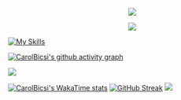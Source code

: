 <p align="center">
<img src="https://capsule-render.vercel.app/api?type=waving&height=300&color=gradient&text=Hi%20There&desc=I%20am%20CarolBicsi&textBg=false&descAlign=50&fontAlign=50&reversal=true&fontAlignY=39" />
</p>

<p align="center">
<img src="https://readme-typing-svg.demolab.com?font=Orbitron&size=25&pause=1000&center=true&vCenter=true&random=false&width=600&lines=Welcome+to+my+GitHub+profile+page!;I+am+super+obsessed+with+programming!" />
</p>


[![My Skills](https://skillicons.dev/icons?i=ableton,activitypub,actix,adonis,ae,aiscript,alpinejs,anaconda,androidstudio,angular,ansible,apollo,apple,appwrite,arch,arduino,astro,atom,au,autocad,aws,azul,azure,babel,bash,bevy,bitbucket,blender,bootstrap,bsd,bun,c,cs,cpp,crystal,cassandra,clion,clojure,cloudflare,cmake,codepen,coffeescript,css,cypress,d3,dart,debian,deno,devto,discord,bots,discordjs,django,docker,dotnet,dynamodb,eclipse,elasticsearch,electron,elixir,elysia,emacs,ember,emotion,express,fastapi,fediverse,figma,firebase,flask,flutter,forth,fortran,gamemakerstudio,gatsby,gcp,git,github,githubactions,gitlab,gmail,gherkin,go,gradle,godot,grafana,graphql,gtk,gulp,haskell,haxe,haxeflixel,heroku,hibernate,html,htmx,idea,ai,instagram,ipfs,java,js,jenkins,jest,jquery,kafka,kali,kotlin,ktor,kubernetes,laravel,latex,less,linkedin,linux,lit,lua,md,mastodon,materialui,matlab,maven,mint,misskey,mongodb,mysql,neovim,nestjs,netlify,nextjs,nginx,nim,nix,nodejs,notion,npm,nuxtjs,obsidian,ocaml,octave,opencv,openshift,openstack,p5js,perl,ps,php,phpstorm,pinia,pkl,plan9,planetscale,pnpm,postgres,postman,powershell,pr,prisma,processing,prometheus,pug,pycharm,py,pytorch,qt,r,rabbitmq,rails,raspberrypi,react,reactivex,redhat,redis,redux,regex,remix,replit,rider,robloxstudio,rocket,rollupjs,ros,ruby,rust,sass,spring,sqlite,stackoverflow,styledcomponents,sublime,supabase,scala,sklearn,selenium,sentry,sequelize,sketchup,solidity,solidjs,svelte,svg,swift,symfony,tailwind,tauri,tensorflow,terraform,threejs,twitter,ts,ubuntu,unity,unreal,v,vala,vercel,vim,visualstudio,vite,vitest,vscode,vscodium,vue,vuetify,wasm,webflow,webpack,webstorm,windicss,windows,wordpress,workers,xd,yarn,yew,zig)](https://skillicons.dev)



[![CarolBicsi's github activity graph](https://github-readme-activity-graph.vercel.app/graph?username=carolbicsi&theme=tokyo-night)](https://github.com/ashutosh00710/github-readme-activity-graph)


<img align="center" src="https://github-readme-stats.vercel.app/api/top-langs/?username=carolbicsi&theme=transparent&hide_border=true&layout=donut-vertical&langs_count=6" />

[![CarolBicsi's WakaTime stats](https://github-readme-stats.vercel.app/api/wakatime?username=CarolBicsi)](https://github.com/anuraghazra/github-readme-stats)
  [![GitHub Streak](https://streak-stats.demolab.com?user=CarolBicsi&theme=tokyonight&hide_border=%E7%9C%9F&date_format=M%20j%5B%2C%20Y%5D&mode=weekly)](https://git.io/streak-stats)
<img src="https://capsule-render.vercel.app/api?type=waving&color=timeGradient&height=300&&section=footer&text=さようなら&fontSize=90&fontAlign=50&fontAlignY=70&desc=ガーナ&descAlign=50&descSize=30&descAlignY=40&animation=twinkling" />
</p>
